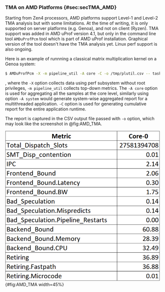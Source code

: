 ### TMA on AMD Platforms {#sec:secTMA_AMD}

Starting from Zen4 processors, AMD platforms support Level-1 and Level-2 TMA analysis but with some limitations. At the time of writing, it is only supported on server platforms (e.g. Genoa), and not on client (Ryzen). TMA support was added in AMD uProf version 4.1, but only in the command line tool `AMDuProfPcm` tool which is part of AMD uProf installation. Graphical version of the tool doesn't have the TMA analysis yet. Linux perf support is also ongoing.

Here is an example of runnning a classical matrix multiplication kernel on a Genoa system:

```bash
$ AMDuProfPcm -X -m pipeline_util -A core -C -o /tmp/plutil.csv -- taskset -c 0 ./AMDTClassicMatMul-bin
```

, where the `-X` option collects data using perf subsystem without root privileges, `-m pipeline_util` collects top-down metrics. The `-A core` option is used for aggregating all the samples at the core level, similarly using option `-A system` would generate system-wise aggregated report for a multithreaded application. `-C` option is used for generating cumulative report for the entire application runtime.

The report is captured in the CSV output file passed with `-o` option, which may look like the screenshot in @fig:AMD_TMA.

![The TMA breakdown for a matmul kernel generated with AMDuProfPcm. Topdown metrics are reported in % of slots.](../../img/pmu-features/AMD_TMA.png){#fig:AMD_TMA width=45%}